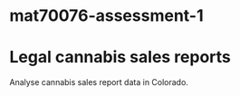 # mat70076-assessment-1
# Legal cannabis sales reports

Analyse cannabis sales report data in Colorado.
